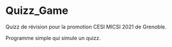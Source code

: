 # Quizz_Game

Quizz de révision pour la promotion CESI MICSI 2021 de Grenoble. 

Programme simple qui simule un quizz. 

